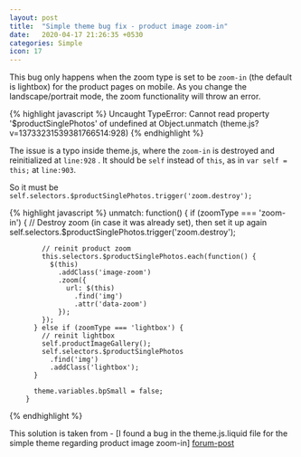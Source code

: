 ```yaml
---
layout: post
title:  "Simple theme bug fix - product image zoom-in"
date:   2020-04-17 21:26:35 +0530
categories: Simple 
icon: 17
---
```


This bug only happens when the zoom type is set to be `zoom-in` (the default is lightbox) for the product pages on mobile. As you change the landscape/portrait mode, the zoom functionality will throw an error.

{% highlight javascript %}
Uncaught TypeError: Cannot read property '$productSinglePhotos' of undefined
at Object.unmatch (theme.js?v=13733231539381766514:928)
{% endhighlight %}


The issue is a typo inside theme.js, where the `zoom-in` is destroyed and reinitialized at `line:928` . It should be  `self` instead of `this`, as in `var self = this;` at `line:903`. 

So it must be `self.selectors.$productSinglePhotos.trigger('zoom.destroy');`

{% highlight javascript %}
        unmatch: function() {
          if (zoomType === 'zoom-in') {
            // Destroy zoom (in case it was already set), then set it up again
            self.selectors.$productSinglePhotos.trigger('zoom.destroy');

            // reinit product zoom
            this.selectors.$productSinglePhotos.each(function() {
              $(this)
                .addClass('image-zoom')
                .zoom({
                  url: $(this)
                    .find('img')
                    .attr('data-zoom')
                });
            });
          } else if (zoomType === 'lightbox') {
            // reinit lightbox
            self.productImageGallery();
            self.selectors.$productSinglePhotos
              .find('img')
              .addClass('lightbox');
          }

          theme.variables.bpSmall = false;
        }
{% endhighlight %}

This solution is taken from - [I found a bug in the theme.js.liquid file for the simple theme regarding product image zoom-in] [forum-post]
 
[forum-post]: https://community.shopify.com/c/Technical-Q-A/I-found-a-bug-in-the-theme-js-liquid-file-for-the-simple-theme/m-p/710051/highlight/true#M22518